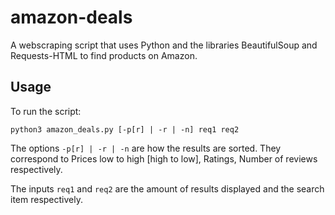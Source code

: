 # amazon-deals

A webscraping script that uses Python and the libraries BeautifulSoup and Requests-HTML to find products on Amazon. 

## Usage
To run the script:

```python3 amazon_deals.py [-p[r] | -r | -n] req1 req2```

The options ```-p[r] | -r | -n``` are how the results are sorted. They correspond to Prices low to high [high to low], Ratings, Number of reviews respectively. 

The inputs ```req1``` and ```req2``` are the amount of results displayed and the search item respectively.
